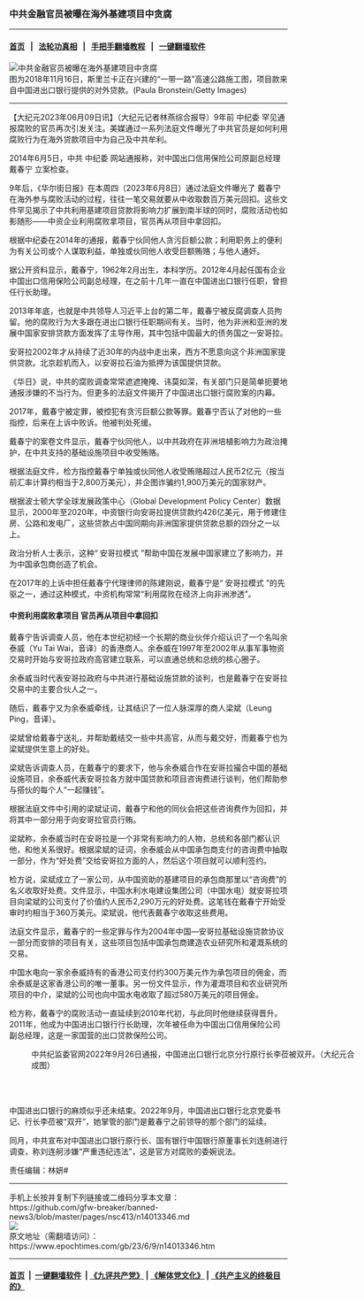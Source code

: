 ### 中共金融官员被曝在海外基建项目中贪腐
------------------------

#### [首页](https://github.com/gfw-breaker/banned-news3/blob/master/README.md) &nbsp;&nbsp;|&nbsp;&nbsp; [法轮功真相](https://github.com/begood0513/basic/blob/master/README.md)  &nbsp;&nbsp;|&nbsp;&nbsp; [手把手翻墙教程](https://github.com/gfw-breaker/guides/wiki)  &nbsp;&nbsp;|&nbsp;&nbsp; [一键翻墙软件](https://github.com/gfw-breaker/nogfw/blob/master/README.md)  



<div><img alt="中共金融官员被曝在海外基建项目中贪腐" class="attachment-djy_600_400 size-djy_600_400 wp-post-image" src="https://i.epochtimes.com/assets/uploads/2023/06/id14013365-GettyImages-1064392574-600x400.jpg"/>
<div class="caption">
 图为2018年11月16日，斯里兰卡正在兴建的“一带一路”高速公路施工图，项目款来自中国进出口银行提供的对外贷款。(Paula Bronstein/Getty Images)
</div></div><hr/>


<div><p>
 【大纪元2023年06月09日讯】（大纪元记者林燕综合报导）9年前
 <ok href="https://www.epochtimes.com/gb/tag/%E4%B8%AD%E7%BA%AA%E5%A7%94.html">
  中纪委
 </ok>
 罕见通报腐败的官员再次引发关注。美媒通过一系列法庭文件曝光了中共官员是如何利用腐败行为在海外贷款项目中为自己及中共牟利。
</p>
<p>
 2014年6月5日，中共
 <ok href="https://www.epochtimes.com/gb/tag/%E4%B8%AD%E7%BA%AA%E5%A7%94.html">
  中纪委
 </ok>
 网站通报称，对中国出口信用保险公司原副总经理
 <ok href="https://www.epochtimes.com/gb/tag/%E6%88%B4%E6%98%A5%E5%AE%81.html">
  戴春宁
 </ok>
 立案检查。
</p>
<p>
 9年后，《华尔街日报》在本周四（2023年6月8日）通过法庭文件曝光了
 <ok href="https://www.epochtimes.com/gb/tag/%E6%88%B4%E6%98%A5%E5%AE%81.html">
  戴春宁
 </ok>
 在海外参与腐败活动的过程，往往一笔交易就要从中收取数百万美元回扣。这些文件罕见揭示了中共利用基建项目贷款将影响力扩展到南半球的同时，腐败活动也如影随形——中资企业利用腐败拿项目，官员再从项目中拿回扣。
</p>
<p>
 根据中纪委在2014年的通报，戴春宁伙同他人贪污巨额公款；利用职务上的便利为有关公司或个人谋取利益，单独或伙同他人收受巨额贿赂；与他人通奸。
</p>
<p>
 据公开资料显示，戴春宁，1962年2月出生，本科学历。2012年4月起任国有企业中国出口信用保险公司副总经理，在之前十几年一直在中国进出口银行任职，曾担任行长助理。
</p>
<p>
 2013年年底，也就是中共领导人习近平上台的第二年，戴春宁被反腐调查人员拘留。他的腐败行为大多跟在进出口银行任职期间有关。当时，他为非洲和亚洲的发展中国家安排贷款方面发挥了主导作用，其中包括中国最大的债务国之一安哥拉。
</p>
<p>
 安哥拉2002年才从持续了近30年的内战中走出来，西方不愿意向这个非洲国家提供贷款。北京趁机而入，以安哥拉石油为抵押为该国提供贷款。
</p>
<p>
 《华日》说，中共的腐败调查常常遮遮掩掩、讳莫如深，有关部门只是简单扼要地通报涉嫌的不当行为。但更多的法庭文件揭开了中国进出口银行腐败案的内幕。
</p>
<p>
 2017年，戴春宁被定罪，被控犯有贪污巨额公款等罪。戴春宁否认了对他的一些指控，后来在上诉中败诉。他被判处死缓。
</p>
<p>
 戴春宁的案卷文件显示，戴春宁伙同他人，以中共政府在非洲培植影响力为政治掩护，在中共支持的基础设施项目中收受贿赂。
</p>
<p>
 根据法庭文件，检方指控戴春宁单独或伙同他人收受贿赂超过人民币2亿元（按当前汇率计算约相当于2,800万美元），并企图诈骗约1,900万美元的国家财产。
</p>
<p>
 根据波士顿大学全球发展政策中心（Global Development Policy Center）数据显示，2000年至2020年，中资银行向安哥拉提供贷款约426亿美元，用于修建住房、公路和发电厂，这些贷款占中国同期向非洲国家提供贷款总额的四分之一以上。
</p>
<p>
 政治分析人士表示，这种“
 <ok href="https://www.epochtimes.com/gb/tag/%E5%AE%89%E5%93%A5%E6%8B%89%E6%A8%A1%E5%BC%8F.html">
  安哥拉模式
 </ok>
 ”帮助中国在发展中国家建立了影响力，并为中国承包商创造了机会。
</p>
<p>
 在2017年的上诉中担任戴春宁代理律师的陈建刚说，戴春宁是“
 <ok href="https://www.epochtimes.com/gb/tag/%E5%AE%89%E5%93%A5%E6%8B%89%E6%A8%A1%E5%BC%8F.html">
  安哥拉模式
 </ok>
 ”的先驱之一，通过这种模式，中资机构常常“利用腐败在经济上向非洲渗透”。
</p>
<h4>
 中资利用腐败拿项目 官员再从项目中拿回扣
</h4>
<p>
 戴春宁告诉调查人员，他在本世纪初经一个长期的商业伙伴介绍认识了一个名叫余泰威（Yu Tai Wai，音译）的香港商人。余泰威在1997年至2002年从事军事物资交易时开始与安哥拉政府高官建立联系，可以直通总统和总统的核心圈子。
</p>
<p>
 余泰威当时代表安哥拉政府与中共进行基础设施贷款的谈判，也是戴春宁在安哥拉交易中的主要合伙人之一。
</p>
<p>
 随后，戴春宁又为余泰威牵线，让其结识了一位人脉深厚的商人梁斌（Leung Ping，音译）。
</p>
<p>
 梁斌曾给戴春宁送礼，并帮助戴结交一些中共高官，从而与戴交好，而戴春宁也为梁斌提供生意上的好处。
</p>
<p>
 梁斌告诉调查人员，在戴春宁的要求下，他与余泰威合作在安哥拉撮合中国的基础设施项目，余泰威代表安哥拉各方就中国贷款和项目咨询费进行谈判，他们帮助参与搭伙的每个人“一起赚钱”。
</p>
<p>
 根据法庭文件中引用的梁斌证词，戴春宁和他的同伙会把这些咨询费作为回扣，并将其中一部分用于向安哥拉官员行贿。
</p>
<p>
 梁斌称，余泰威当时在安哥拉是一个非常有影响力的人物，总统和各部门都认识他，和他关系很好。根据梁斌的证词，余泰威会从中国承包商支付的咨询费中抽取一部分，作为“好处费”交给安哥拉方面的人，然后这个项目就可以顺利签约。
</p>
<p>
 检方说，梁斌成立了一家公司，从中国资助的基建项目的承包商那里以“咨询费”的名义收取好处费。文件显示，中国水利水电建设集团公司（中国水电）就安哥拉项目向梁斌的公司支付了价值约人民币2,290万元的好处费。这笔钱在戴春宁开始受审时约相当于360万美元。梁斌说，他代表戴春宁收取这些费用。
</p>
<p>
 法庭文件显示，戴春宁的一些定罪与作为2004年中国—安哥拉基础设施贷款协议一部分而安排的项目有关，这些项目包括中国承包商建造农业研究所和灌溉系统的交易。
</p>
<p>
 中国水电向一家余泰威持有的香港公司支付约300万美元作为承包项目的佣金，而余泰威是这家香港公司的唯一董事。另一份文件显示，作为灌溉项目和农业研究所项目的中介，梁斌的公司也向中国水电收取了超过580万美元的项目佣金。
</p>
<p>
 检方称，戴春宁的腐败活动一直延续到2010年代初，与此同时他继续获得晋升。2011年，他成为中国进出口银行行长助理，次年被任命为中国出口信用保险公司副总经理，这是一家国营的出口贷款保险公司。
</p>
<figure aria-describedby="caption-attachment-13845176" class="wp-caption aligncenter" id="attachment_13845176" style="width: 598px">
 <ok href="https://i.epochtimes.com/assets/uploads/2022/10/id13845176-lipei@1200x1200.jpg" target="_blank">
  <img alt="" class="wp-image-13845176" src="https://i.epochtimes.com/assets/uploads/2022/10/id13845176-lipei@1200x1200-450x357.jpg"/>
 </ok>
 <br/><figcaption class="wp-caption-text" id="caption-attachment-13845176">
  中共纪监委官网2022年9月26日通报，中国进出口银行北京分行原行长李莅被双开。（大纪元合成图）
 </figcaption><br/>
</figure><br/>
<p>
 中国进出口银行的麻烦似乎还未结束。2022年9月，中国进出口银行北京党委书记、行长李莅被“双开”，她掌管的部门是戴春宁之前领导的那个部门的延续。
</p>
<p>
 同月，中共宣布对中国进出口银行原行长、国有银行中国银行原董事长刘连舸进行调查，称刘连舸涉嫌“严重违纪违法”，这是官方对腐败的委婉说法。
</p>
<p>
 责任编辑：林妍#
</p>
</div>
<hr/>
手机上长按并复制下列链接或二维码分享本文章：<br/>
https://github.com/gfw-breaker/banned-news3/blob/master/pages/nsc413/n14013346.md <br/>
<a href='https://github.com/gfw-breaker/banned-news3/blob/master/pages/nsc413/n14013346.md'><img src='https://github.com/gfw-breaker/banned-news3/blob/master/pages/nsc413/n14013346.md.png'/></a> <br/>
原文地址（需翻墙访问）：https://www.epochtimes.com/gb/23/6/9/n14013346.htm


------------------------
#### [首页](https://github.com/gfw-breaker/banned-news3/blob/master/README.md) &nbsp;|&nbsp; [一键翻墙软件](https://github.com/gfw-breaker/nogfw/blob/master/README.md) &nbsp;| [《九评共产党》](https://github.com/gfw-breaker/9ping.md/blob/master/README.md#九评之一评共产党是什么) | [《解体党文化》](https://github.com/gfw-breaker/jtdwh.md/blob/master/README.md) | [《共产主义的终极目的》](https://github.com/gfw-breaker/gczydzjmd.md/blob/master/README.md)


<img src='http://gfw-breaker.win/banned-news3/pages/nsc413/n14013346.md' width='0px' height='0px'/>